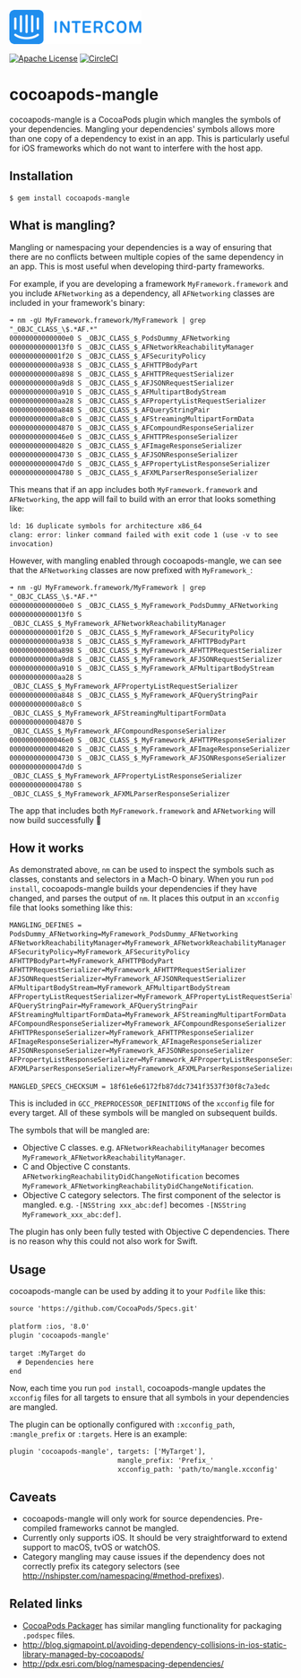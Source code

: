 ![Intercom](Intercom_logo-github.png)

[![Apache License](http://img.shields.io/badge/license-APACHE2-blue.svg?style=flat)](https://www.apache.org/licenses/LICENSE-2.0.html)
[![CircleCI](https://circleci.com/gh/intercom/cocoapods-mangle.svg?style=svg)](https://circleci.com/gh/intercom/cocoapods-mangle)

# cocoapods-mangle

cocoapods-mangle is a CocoaPods plugin which mangles the symbols of your dependencies. Mangling your dependencies' symbols allows more than one copy of a dependency to exist in an app. This is particularly useful for iOS frameworks which do not want to interfere with the host app.

## Installation

    $ gem install cocoapods-mangle

## What is mangling?

Mangling or namespacing your dependencies is a way of ensuring that there are no conflicts between multiple copies of the same dependency in an app. This is most useful when developing third-party frameworks.

For example, if you are developing a framework `MyFramework.framework` and you include `AFNetworking` as a dependency, all `AFNetworking` classes are included in your framework's binary:

```
➜ nm -gU MyFramework.framework/MyFramework | grep "_OBJC_CLASS_\$.*AF.*"
00000000000000e0 S _OBJC_CLASS_$_PodsDummy_AFNetworking
00000000000013f0 S _OBJC_CLASS_$_AFNetworkReachabilityManager
0000000000001f20 S _OBJC_CLASS_$_AFSecurityPolicy
000000000000a938 S _OBJC_CLASS_$_AFHTTPBodyPart
000000000000a898 S _OBJC_CLASS_$_AFHTTPRequestSerializer
000000000000a9d8 S _OBJC_CLASS_$_AFJSONRequestSerializer
000000000000a910 S _OBJC_CLASS_$_AFMultipartBodyStream
000000000000aa28 S _OBJC_CLASS_$_AFPropertyListRequestSerializer
000000000000a848 S _OBJC_CLASS_$_AFQueryStringPair
000000000000a8c0 S _OBJC_CLASS_$_AFStreamingMultipartFormData
0000000000004870 S _OBJC_CLASS_$_AFCompoundResponseSerializer
00000000000046e0 S _OBJC_CLASS_$_AFHTTPResponseSerializer
0000000000004820 S _OBJC_CLASS_$_AFImageResponseSerializer
0000000000004730 S _OBJC_CLASS_$_AFJSONResponseSerializer
00000000000047d0 S _OBJC_CLASS_$_AFPropertyListResponseSerializer
0000000000004780 S _OBJC_CLASS_$_AFXMLParserResponseSerializer
```

This means that if an app includes both `MyFramework.framework` and `AFNetworking`, the app will fail to build with an error that looks something like:

```
ld: 16 duplicate symbols for architecture x86_64
clang: error: linker command failed with exit code 1 (use -v to see invocation)
```

However, with mangling enabled through cocoapods-mangle, we can see that the `AFNetworking` classes are now prefixed with `MyFramework_`:

```
➜ nm -gU MyFramework.framework/MyFramework | grep "_OBJC_CLASS_\$.*AF.*"
00000000000000e0 S _OBJC_CLASS_$_MyFramework_PodsDummy_AFNetworking
00000000000013f0 S _OBJC_CLASS_$_MyFramework_AFNetworkReachabilityManager
0000000000001f20 S _OBJC_CLASS_$_MyFramework_AFSecurityPolicy
000000000000a938 S _OBJC_CLASS_$_MyFramework_AFHTTPBodyPart
000000000000a898 S _OBJC_CLASS_$_MyFramework_AFHTTPRequestSerializer
000000000000a9d8 S _OBJC_CLASS_$_MyFramework_AFJSONRequestSerializer
000000000000a910 S _OBJC_CLASS_$_MyFramework_AFMultipartBodyStream
000000000000aa28 S _OBJC_CLASS_$_MyFramework_AFPropertyListRequestSerializer
000000000000a848 S _OBJC_CLASS_$_MyFramework_AFQueryStringPair
000000000000a8c0 S _OBJC_CLASS_$_MyFramework_AFStreamingMultipartFormData
0000000000004870 S _OBJC_CLASS_$_MyFramework_AFCompoundResponseSerializer
00000000000046e0 S _OBJC_CLASS_$_MyFramework_AFHTTPResponseSerializer
0000000000004820 S _OBJC_CLASS_$_MyFramework_AFImageResponseSerializer
0000000000004730 S _OBJC_CLASS_$_MyFramework_AFJSONResponseSerializer
00000000000047d0 S _OBJC_CLASS_$_MyFramework_AFPropertyListResponseSerializer
0000000000004780 S _OBJC_CLASS_$_MyFramework_AFXMLParserResponseSerializer
```

The app that includes both `MyFramework.framework` and `AFNetworking` will now build successfully 🎉

## How it works

As demonstrated above, `nm` can be used to inspect the symbols such as classes, constants and selectors in a Mach-O binary. When you run `pod install`, cocoapods-mangle builds your dependencies if they have changed, and parses the output of `nm`. It places this output in an `xcconfig` file that looks something like this:

```
MANGLING_DEFINES = PodsDummy_AFNetworking=MyFramework_PodsDummy_AFNetworking AFNetworkReachabilityManager=MyFramework_AFNetworkReachabilityManager AFSecurityPolicy=MyFramework_AFSecurityPolicy AFHTTPBodyPart=MyFramework_AFHTTPBodyPart AFHTTPRequestSerializer=MyFramework_AFHTTPRequestSerializer AFJSONRequestSerializer=MyFramework_AFJSONRequestSerializer AFMultipartBodyStream=MyFramework_AFMultipartBodyStream AFPropertyListRequestSerializer=MyFramework_AFPropertyListRequestSerializer AFQueryStringPair=MyFramework_AFQueryStringPair AFStreamingMultipartFormData=MyFramework_AFStreamingMultipartFormData AFCompoundResponseSerializer=MyFramework_AFCompoundResponseSerializer AFHTTPResponseSerializer=MyFramework_AFHTTPResponseSerializer AFImageResponseSerializer=MyFramework_AFImageResponseSerializer AFJSONResponseSerializer=MyFramework_AFJSONResponseSerializer AFPropertyListResponseSerializer=MyFramework_AFPropertyListResponseSerializer AFXMLParserResponseSerializer=MyFramework_AFXMLParserResponseSerializer

MANGLED_SPECS_CHECKSUM = 18f61e6e6172fb87ddc7341f3537f30f8c7a3edc
```

This is included in `GCC_PREPROCESSOR_DEFINITIONS` of the `xcconfig` file for every target. All of these symbols will be mangled on subsequent builds.

The symbols that will be mangled are:

- Objective C classes. e.g. `AFNetworkReachabilityManager` becomes `MyFramework_AFNetworkReachabilityManager`.
- C and Objective C constants. `AFNetworkingReachabilityDidChangeNotification` becomes `MyFramework_AFNetworkingReachabilityDidChangeNotification`.
- Objective C category selectors. The first component of the selector is mangled. e.g. `-[NSString xxx_abc:def]` becomes `-[NSString MyFramework_xxx_abc:def]`.

The plugin has only been fully tested with Objective C dependencies. There is no reason why this could not also work for Swift.

## Usage

cocoapods-mangle can be used by adding it to your `Podfile` like this:

```
source 'https://github.com/CocoaPods/Specs.git'

platform :ios, '8.0'
plugin 'cocoapods-mangle'

target :MyTarget do
  # Dependencies here
end

```

Now, each time you run `pod install`, cocoapods-mangle updates the `xcconfig` files for all targets to ensure that all symbols in your dependencies are mangled.

The plugin can be optionally configured with `:xcconfig_path`, `:mangle_prefix` or `:targets`. Here is an example:

```
plugin 'cocoapods-mangle', targets: ['MyTarget'],
                           mangle_prefix: 'Prefix_'
                           xcconfig_path: 'path/to/mangle.xcconfig'
```

## Caveats

- cocoapods-mangle will only work for source dependencies. Pre-compiled frameworks cannot be mangled.
- Currently only supports iOS. It should be very straightforward to extend support to macOS, tvOS or watchOS.
- Category mangling may cause issues if the dependency does not correctly prefix its category selectors (see http://nshipster.com/namespacing/#method-prefixes).

## Related links

- [CocoaPods Packager](https://github.com/cocoapods/cocoapods-packager) has similar mangling functionality for packaging `.podspec` files.
- http://blog.sigmapoint.pl/avoiding-dependency-collisions-in-ios-static-library-managed-by-cocoapods/
- http://pdx.esri.com/blog/namespacing-dependencies/
